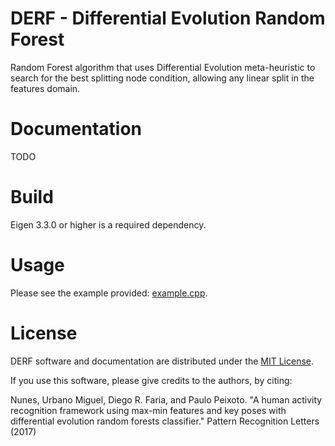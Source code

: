 # DERF - Differential Evolution Random Forest
Random Forest algorithm that uses Differential Evolution meta-heuristic to search for the best splitting node condition, allowing any linear split in the features domain.

# Documentation
TODO

# Build
Eigen 3.3.0 or higher is a required dependency.

# Usage
Please see the example provided: [example.cpp](https://github.com/umgnunes/DERF/blob/master/example.cpp).

# License
DERF software and documentation are distributed under the [MIT License](https://github.com/umgnunes/DERF/blob/master/LICENSE).

If you use this software, please give credits to the authors, by citing:

Nunes, Urbano Miguel, Diego R. Faria, and Paulo Peixoto. "A human activity recognition framework using max-min features and key poses with differential evolution random forests classifier." Pattern Recognition Letters (2017)
